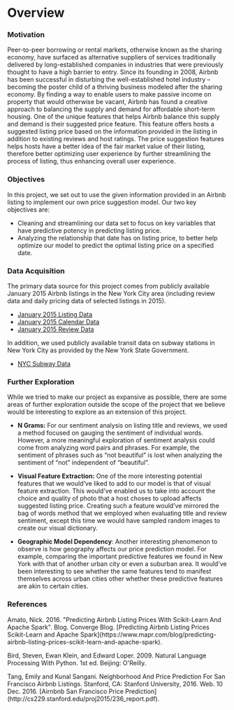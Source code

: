 # Overview

### Motivation
<p>Peer-to-peer borrowing or rental markets, otherwise known as the sharing economy, have surfaced as alternative suppliers of services traditionally delivered by long-established companies in industries that were previously thought to have a high barrier to entry. Since its founding in 2008, Airbnb has been successful in disturbing the well-established hotel industry – becoming the poster child of a thriving business modeled after the sharing economy. By finding a way to enable users to make passive income on property that would otherwise be vacant, Airbnb has found a creative approach to balancing the supply and demand for affordable short-term housing. One of the unique features that helps Airbnb balance this supply and demand is their suggested price feature. This feature offers hosts a suggested listing price based on the information provided in the listing in addition to existing reviews and host ratings. The price suggestion features helps hosts have a better idea of the fair market value of their listing, therefore better optimizing user experience by further streamlining the process of listing, thus enhancing overall user experience.</p>

### Objectives
<p>In this project, we set out to use the given information provided in an Airbnb listing to implement our own price suggestion model. Our two key objectives are:</p>

* Cleaning and streamlining our data set to focus on key variables that have predictive potency in predicting listing price.
* Analyzing the relationship that date has on listing price, to better help optimize our model to predict the optimal listing price on a specified date.

### Data Acquisition
<p>The primary data source for this project comes from publicly available January 2015 Airbnb listings in the New York City area (including review data and daily pricing data of selected listings in 2015).</p>

* [January 2015 Listing Data](http://data.beta.nyc/dataset/inside-airbnb-data/resource/9d64399b-36d6-40a9-b0bb-f26ae0d9c53f)
* [January 2015 Calendar Data](http://data.beta.nyc/dataset/inside-airbnb-data/resource/ce0cbf46-83f9-414a-8a1d-7fd5321d83ca)
* [January 2015 Review Data](http://data.beta.nyc/dataset/inside-airbnb-data/resource/8115833e-8a0e-4af6-8aed-4d96a0ae0b73)

<p>In addition, we used publicly available transit data on subway stations in New York City as provided by the New York State Government.</p>

* [NYC Subway Data](https://data.ny.gov/Transportation/NYC-Transit-Subway-Entrance-And-Exit-Data/i9wp-a4ja/data)

### Further Exploration
<p>While we tried to make our project as expansive as possible, there are some areas of further exploration outside the scope of the project that we believe would be interesting to explore as an extension of this project.</p>

* **N Grams:** For our sentiment analysis on listing title and reviews, we used a method focused on gauging the sentiment of individual words. However, a more meaningful exploration of sentiment analysis could come from analyzing word pairs and phrases. For example, the sentiment of phrases such as “not beautiful” is lost when analyzing the sentiment of “not” independent of “beautiful”.

* **Visual Feature Extraction:** One of the more interesting potential features that we would’ve liked to add to our model is that of visual feature extraction. This would’ve enabled us to take into account the choice and quality of photo that a host choses to upload affects suggested listing price. Creating such a feature would’ve mirrored the bag of words method that we employed when evaluating title and review sentiment, except this time we would have sampled random images to create our visual dictionary.

* **Geographic Model Dependency**: Another interesting phenomenon to observe is how geography affects our price prediction model. For example, comparing the important predictive features we found in New York with that of another urban city or even a suburban area. It would’ve been interesting to see whether the same features tend to manifest themselves across urban cities other whether these predictive features are akin to certain cities.

### References

<p>Amato, Nick. 2016. "Predicting Airbnb Listing Prices With Scikit-Learn And Apache Spark". Blog. Converge Blog. [Predicting Airbnb Listing Prices Scikit-Learn and Apache Spark](https://www.mapr.com/blog/predicting-airbnb-listing-prices-scikit-learn-and-apache-spark).</p>

<p>Bird, Steven, Ewan Klein, and Edward Loper. 2009. Natural Language Processing With Python. 1st ed. Beijing: O'Reilly.</p>

<p>Tang, Emily and Kunal Sangani. Neighborhood And Price Prediction For San Francisco Airbnb Listings. Stanford, CA: Stanford University, 2016. Web. 10 Dec. 2016. [Airnbnb San Francisco Price Prediction](http://cs229.stanford.edu/proj2015/236_report.pdf).</p>





